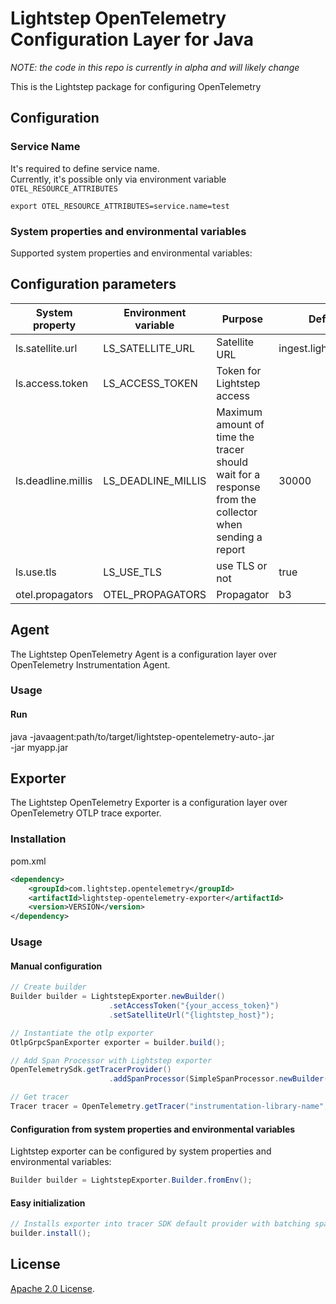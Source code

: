 # Lightstep OpenTelemetry Configuration Layer for Java

_NOTE: the code in this repo is currently in alpha and will likely change_

This is the Lightstep package for configuring OpenTelemetry

## Configuration

### Service Name

It's required to define service name.  
Currently, it's possible only via environment variable `OTEL_RESOURCE_ATTRIBUTES`

```shell script
export OTEL_RESOURCE_ATTRIBUTES=service.name=test
```

###  System properties and environmental variables
Supported system properties and environmental variables:

## Configuration parameters
| System property             | Environment variable         | Purpose                                                                                               | Default              | 
|-----------------------------|------------------------------|-------------------------------------------------------------------------------------------------------|----------------------|       
| ls.satellite.url            | LS_SATELLITE_URL             | Satellite URL                                                                                         | ingest.lightstep.com |
| ls.access.token             | LS_ACCESS_TOKEN              | Token for Lightstep access                                                                            |                      |                        
| ls.deadline.millis          | LS_DEADLINE_MILLIS           | Maximum amount of time the tracer should wait for a response from the collector when sending a report | 30000                |
| ls.use.tls                  | LS_USE_TLS                   | use TLS or not                                                                                        | true                 |
| otel.propagators            | OTEL_PROPAGATORS             | Propagator                                                                                            | b3                   |

## Agent
The Lightstep OpenTelemetry Agent is a configuration layer over OpenTelemetry Instrumentation Agent.


### Usage

#### Run

java -javaagent:path/to/target/lightstep-opentelemetry-auto-<version>.jar \
     -jar myapp.jar


## Exporter

The Lightstep OpenTelemetry Exporter is a configuration layer over OpenTelemetry OTLP trace exporter.

### Installation

pom.xml

```xml
<dependency>
    <groupId>com.lightstep.opentelemetry</groupId>
    <artifactId>lightstep-opentelemetry-exporter</artifactId>
    <version>VERSION</version>
</dependency>
```

### Usage

#### Manual configuration

```java
// Create builder
Builder builder = LightstepExporter.newBuilder()
                      .setAccessToken("{your_access_token}")
                      .setSatelliteUrl("{lightstep_host}");

// Instantiate the otlp exporter
OtlpGrpcSpanExporter exporter = builder.build();

// Add Span Processor with Lightstep exporter
OpenTelemetrySdk.getTracerProvider()
                      .addSpanProcessor(SimpleSpanProcessor.newBuilder(exporter).build());

// Get tracer
Tracer tracer = OpenTelemetry.getTracer("instrumentation-library-name","1.0.0");
```

#### Configuration from system properties and environmental variables

Lightstep exporter can be configured by system properties and environmental variables:

```java
Builder builder = LightstepExporter.Builder.fromEnv();
```



#### Easy initialization

```java
// Installs exporter into tracer SDK default provider with batching span processor.
builder.install();
```


## License

[Apache 2.0 License](./LICENSE).